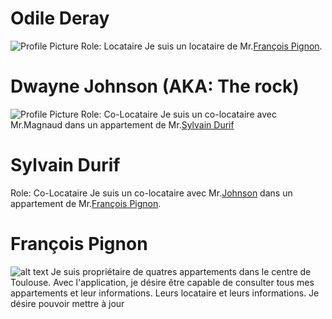 # Odile Deray

![Profile Picture](src/Odile.png)
Role: Locataire
Je suis un locataire de Mr.[François Pignon](#françois-pignon).


# Dwayne Johnson (AKA: The rock)

![Profile Picture](./src/Brice.png)
Role: Co-Locataire
Je suis un co-locataire avec Mr.Magnaud dans un appartement de Mr.[Sylvain Durif](#sylvain-durif)


# Sylvain Durif

Role: Co-Locataire
Je suis un co-locataire avec Mr.[Johnson](#dwayne-johnson-aka-the-rock) dans un appartement de Mr.[François Pignon](#françois-pignon).


# François Pignon

![alt text](src/François.png)
Je suis propriétaire de quatres appartements dans le centre de Toulouse.
Avec l'application, je désire être capable de consulter tous mes appartements et leur informations. Leurs locataire et leurs informations.
Je désire pouvoir mettre à jour
